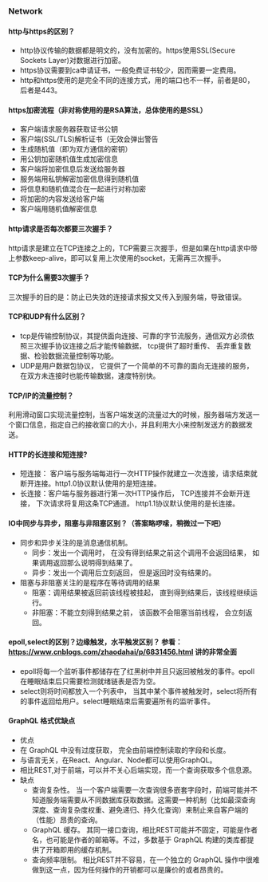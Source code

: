### Network
#### http与https的区别？
* http协议传输的数据都是明文的，没有加密的。https使用SSL(Secure Sockets Layer)对数据进行加密。
* https协议需要到ca申请证书，一般免费证书较少，因而需要一定费用。
* http和https使用的是完全不同的连接方式，用的端口也不一样，前者是80，后者是443。

#### https加密流程（非对称使用的是RSA算法，总体使用的是SSL）
* 客户端请求服务器获取证书公钥
* 客户端(SSL/TLS)解析证书（无效会弹出警告
* 生成随机值（即为双方通信的密钥）
* 用公钥加密随机值生成加密信息
* 客户端将加密信息后发送给服务器
* 服务端用私钥解密加密信息得到随机值
* 将信息和随机值混合在一起进行对称加密
* 将加密的内容发送给客户端
* 客户端用随机值解密信息

#### http请求是否每次都要三次握手？
http请求是建立在TCP连接之上的，TCP需要三次握手，但是如果在http请求中带上参数keep-alive，即可以复用上次使用的socket，无需再三次握手。

#### TCP为什么需要3次握手？
三次握手的目的是：防止已失效的连接请求报文又传入到服务端，导致错误。

#### TCP和UDP有什么区别？ 
* tcp是传输控制协议，其提供面向连接、可靠的字节流服务，通信双方必须依照三次握手协议连接之后才能传输数据， tcp提供了超时重传、 丢弃重复数据、检验数据流量控制等功能。
* UDP是用户数据包协议， 它提供了一个简单的不可靠的面向无连接的服务，在双方未连接时也能传输数据，速度特别快。

#### TCP/IP的流量控制？
利用滑动窗口实现流量控制，当客户端发送的流量过大的时候，服务器端方发送一个窗口信息，指定自己的接收窗口的大小，并且利用大小来控制发送方的数据发送。

#### HTTP的长连接和短连接?
* 短连接： 客户端与服务端每进行一次HTTP操作就建立一次连接，请求结束就断开连接。http1.0协议默认使用的是短连接。
* 长连接：客户端与服务器进行第一次HTTP操作后， TCP连接并不会断开连接， 下次请求将复用这条TCP通道。 http1.1协议默认使用的是长连接。

#### IO中同步与异步，阻塞与非阻塞区别？（答案略啰嗦，稍微过一下吧）
* 同步和异步关注的是消息通信机制。   
  * 同步：发出一个调用时， 在没有得到结果之前这个调用不会返回结果， 如果调用返回那么说明得到结果了。
  * 异步：发出一个调用后立刻返回， 但是返回时没有结果的。
* 阻塞与非阻塞关注的是程序在等待调用的结果
  * 阻塞：调用结果被返回前该线程被挂起， 直到得到结果后，该线程继续运行。
  * 非阻塞：不能立刻得到结果之前， 该函数不会阻塞当前线程， 会立刻返回。

#### epoll,select的区别？边缘触发，水平触发区别？ 参看： https://www.cnblogs.com/zhaodahai/p/6831456.html 讲的非常全面
  * epoll将每一个监听事件都储存在了红黑树中并且只返回被触发的事件。epoll在睡眠结束后只需要检测就绪链表是否为空。
  * select则将时间都放入一个列表中， 当其中某个事件被触发时，select将所有的事件返回给用户。select睡眠结束后需要遍所有的监听事件。

#### GraphQL 格式优缺点
  * 优点
   * 在 GraphQL 中没有过度获取， 完全由前端控制读取的字段和长度。
   * 与语言无关，在React、Angular、Node都可以使用GraphQL。 
   * 相比REST,对于前端，可以并不关心后端实现，而一个查询获取多个信息源。
  * 缺点
    * 查询复杂性。 当一个客户端需要一次查询很多嵌套字段时，前端可能并不知道服务端需要从不同数据库获取数据。这需要一种机制（比如最深查询深度、查询复杂度权重、避免递归、持久化查询）来制止来自客户端的（性能）昂贵的查询。
    * GraphQL 缓存。 其同一接口查询，相比REST可能并不固定，可能是作者名，也可能是作者的邮箱等。不过，多数基于 GraphQL 构建的类库都提供了开箱即用的缓存机制。
    * 查询频率限制。 相比REST并不容易，在一个独立的 GraphQL 操作中很难做到这一点，因为任何操作的开销都可以是廉价的或者昂贵的。


